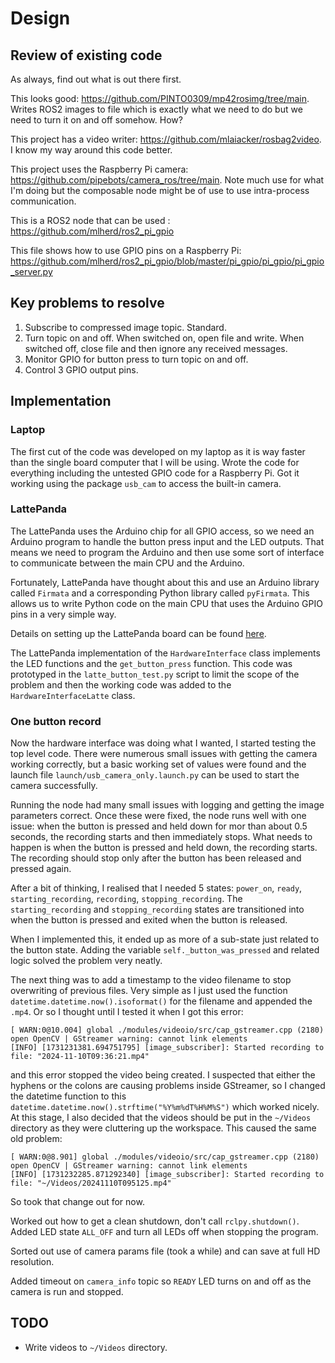 # Design

## Review of existing code

As always, find out what is out there first.

This looks good: https://github.com/PINTO0309/mp42rosimg/tree/main.  Writes ROS2 images to file which is exactly what we need to do but we need to turn it on and off somehow.  How?

This project has a video writer: https://github.com/mlaiacker/rosbag2video.  I know my way around this code better.

This project uses the Raspberry Pi camera: https://github.com/pipebots/camera_ros/tree/main.  Note much use for what I'm doing but the composable node might be of use to use intra-process communication.

This is a ROS2 node that can be used : https://github.com/mlherd/ros2_pi_gpio

This file shows how to use GPIO pins on a Raspberry Pi: https://github.com/mlherd/ros2_pi_gpio/blob/master/pi_gpio/pi_gpio/pi_gpio_server.py

## Key problems to resolve

1. Subscribe to compressed image topic.  Standard.
2. Turn topic on and off.  When switched on, open file and write. When switched off, close file and then ignore any received messages.
3. Monitor GPIO for button press to turn topic on and off.
4. Control 3 GPIO output pins.

## Implementation

### Laptop

The first cut of the code was developed on my laptop as it is way faster than the single board computer that I will be using.  Wrote the code for everything including the untested GPIO code for a Raspberry Pi.  Got it working using the package `usb_cam` to access the built-in camera.

### LattePanda

The LattePanda uses the Arduino chip for all GPIO access, so we need an Arduino program to handle the button press input and the LED outputs.  That means we need to program the Arduino and then use some sort of interface to communicate between the main CPU and the Arduino.

Fortunately, LattePanda have thought about this and use an Arduino library called `Firmata` and a corresponding Python library called `pyFirmata`.  This allows us to write Python code on the main CPU that uses the Arduino GPIO pins in a very simple way.

Details on setting up the LattePanda board can be found [here](latte-panda-setup/latte-panda.md).

The LattePanda implementation of the `HardwareInterface` class implements the LED functions and the `get_button_press` function.  This code was prototyped in the `latte_button_test.py` script to limit the scope of the problem and then the working code was added to the `HardwareInterfaceLatte` class.

### One button record

Now the hardware interface was doing what I wanted, I started testing the top level code.  There were numerous small issues with getting the camera working correctly, but a  basic working set of values were found and the launch file `launch/usb_camera_only.launch.py` can be used to start the camera successfully.

Running the node had many small issues with logging and getting the image parameters correct.  Once these were fixed, the node runs well with one issue: when the button is pressed and held down for mor than about 0.5 seconds, the recording starts and then immediately stops.  What needs to happen is when the button is pressed and held down, the recording starts.  The recording should stop only after the button has been released and pressed again.

After a bit of thinking, I realised that I needed 5 states: `power_on`, `ready`, `starting_recording`, `recording`, `stopping_recording`.  The `starting_recording` and `stopping_recording` states are transitioned into when the button is pressed and exited when the button is released.

When I implemented this, it ended up as more of a sub-state just related to the button state.  Adding the variable `self._button_was_pressed` and related logic solved the problem very neatly.

The next thing was to add a timestamp to the video filename to stop overwriting of previous files.  Very simple as I just used the function `datetime.datetime.now().isoformat()` for the filename and appended the `.mp4`. Or so I thought until I tested it when I got this error:

```text
[ WARN:0@10.004] global ./modules/videoio/src/cap_gstreamer.cpp (2180) open OpenCV | GStreamer warning: cannot link elements
[INFO] [1731231381.694751795] [image_subscriber]: Started recording to file: "2024-11-10T09:36:21.mp4"
```

and this error stopped the video being created.  I suspected that either the hyphens or the colons are causing problems inside GStreamer, so I changed the datetime function to this `                 datetime.datetime.now().strftime("%Y%m%dT%H%M%S")` which worked nicely.  At this stage, I also decided that the videos should be put in the `~/Videos` directory as they were cluttering up the workspace.  This caused the same old problem:

```text
[ WARN:0@8.901] global ./modules/videoio/src/cap_gstreamer.cpp (2180) open OpenCV | GStreamer warning: cannot link elements
[INFO] [1731232285.871292340] [image_subscriber]: Started recording to file: "~/Videos/20241110T095125.mp4"
```

So took that change out for now.

Worked out how to get a clean shutdown, don't call `rclpy.shutdown()`.  Added LED state `ALL_OFF` and turn all LEDs off when stopping the program.

Sorted out use of camera params file (took a while) and can save at full HD resolution.

Added timeout on `camera_info` topic so `READY` LED turns on and off as the camera is run and stopped.

## TODO

* Write videos to `~/Videos` directory.

